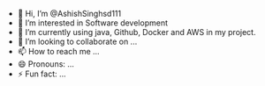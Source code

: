 - 👋 Hi, I’m @AshishSinghsd111
- 👀 I’m interested in Software development
- 🌱 I’m currently using java, Github, Docker and AWS in my project.
- 💞️ I’m looking to collaborate on ...
- 📫 How to reach me ...
- 😄 Pronouns: ...
- ⚡ Fun fact: ...

<!---
AshishSinghsd111/AshishSinghsd111 is a ✨ special ✨ repository because its `README.md` (this file) appears on your GitHub profile.
You can click the Preview link to take a look at your changes.
--->
